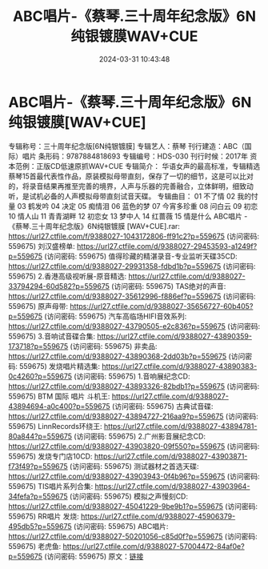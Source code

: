 ﻿---
title: ABC唱片-《蔡琴.三十周年纪念版》6N纯银镀膜WAV+CUE
date: 2024-03-31 10:43:48
categories: WAV车载音乐、镜像
tags: 华语中文
---
# ABC唱片-《蔡琴.三十周年纪念版》6N纯银镀膜[WAV+CUE]

专辑称号：三十周年纪念版[6N纯银镀膜]
专辑艺人：蔡琴
刊行建造：ABC（国际）唱片
条形码：9787884818693
专辑编号：HDS-030
刊行时候：2017年
资本范例：正版CD低速原抓WAV+CUE
专辑简介：
华语女声的最高标准，专辑精选蔡琴15首最代表性作品，原装模拟母带直刻，保存了一切的细节，这是可以比对的，将录音结果再推至完善的境界，人声与乐器的完善融合，立体鲜明，细致动听，是试机必备的人声模拟母带直刻试音天碟。
专辑曲目：
01 不了情
02 我的忖量
03 鹤发吟
04 决定
05 痴情泪
06 蓝色的梦
07 今宵多珍重
08 问白云
09 初恋
10 情人山
11 青青湖畔
12 初恋女
13 梦中人
14 红蔷薇
15 情是什么
ABC唱片 -《蔡琴.三十周年纪念版》6N纯银镀膜 [WAV+CUE].rar: https://url27.ctfile.com/f/9388027-1043172806-ff91c2?p=559675
(访问密码: 559675)
刘汉盛榜单: https://url27.ctfile.com/d/9388027-29453593-a1249f?p=559675
(访问密码: 559675)
值得珍藏的精湛录音-专业监听天碟35CD: https://url27.ctfile.com/d/9388027-29931358-fdbd1b?p=559675
(访问密码: 559675)
2.香港高级视听展-原音精选: https://url27.ctfile.com/d/9388027-33794294-60d582?p=559675
(访问密码: 559675)
TAS绝对的声音: https://url27.ctfile.com/d/9388027-35612996-f886ef?p=559675
(访问密码: 559675)
原声母带: https://url27.ctfile.com/d/9388027-35656727-60b405?p=559675
(访问密码: 559675)
汽车高临场HIFI音效系列: https://url27.ctfile.com/d/9388027-43790505-e2c836?p=559675
(访问密码: 559675)
3.音响试音碟合集: https://url27.ctfile.com/d/9388027-43890359-173718?p=559675
(访问密码: 559675)
非卖品: https://url27.ctfile.com/d/9388027-43890368-2dd03b?p=559675
(访问密码: 559675)
发烧唱片精选集: https://url27.ctfile.com/d/9388027-43890383-0c4260?p=559675
(访问密码: 559675)
1.音响展纪念CD: https://url27.ctfile.com/d/9388027-43893326-82bdb1?p=559675
(访问密码: 559675)
BTM 国际 唱片 斗机王: https://url27.ctfile.com/d/9388027-43894694-a0c400?p=559675
(访问密码: 559675)
古典试音碟: https://url27.ctfile.com/d/9388027-43894727-216aa9?p=559675
(访问密码: 559675)
LinnRecords环绕王: https://url27.ctfile.com/d/9388027-43894781-80a844?p=559675
(访问密码: 559675)
2.广州影音展纪念CD: https://url27.ctfile.com/d/9388027-43903820-09f550?p=559675
(访问密码: 559675)
发烧专门店10CD: https://url27.ctfile.com/d/9388027-43903871-f73f49?p=559675
(访问密码: 559675)
测试器材之首选天碟: https://url27.ctfile.com/d/9388027-43903943-0f4b96?p=559675
(访问密码: 559675)
TIS唱片系列合集: https://url27.ctfile.com/d/9388027-43903964-34fefa?p=559675
(访问密码: 559675)
模拟之声慢刻CD: https://url27.ctfile.com/d/9388027-45041229-9be9b1?p=559675
(访问密码: 559675)
RR唱片 发烧: https://url27.ctfile.com/d/9388027-45906379-495db5?p=559675
(访问密码: 559675)
ABC唱片: https://url27.ctfile.com/d/9388027-50201056-c85d0f?p=559675
(访问密码: 559675)
老虎鱼: https://url27.ctfile.com/d/9388027-57004472-84af0e?p=559675
(访问密码: 559675)
原文：[链接](https://blog.sina.com.cn/s/blog_1647c7e76010314xa.html)